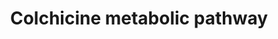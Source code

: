 ---
annotations:
- type: Pathway Ontology
  value: phase I biotransformation pathway via cytochrome P450
authors:
- Mkutmon
- Eweitz
description: P450-mediated biotransformation pathway of colchicine with the CYP3A4,
  while colchicine inhibits the expression of this enzyme.
last-edited: 2021-05-21
organisms:
- Bos taurus
redirect_from:
- /index.php/Pathway:WP3187
- /instance/WP3187
schema-jsonld:
- '@context': https://schema.org/
  '@id': https://wikipathways.github.io/pathways/WP3187.html
  '@type': Dataset
  creator:
    '@type': Organization
    name: WikiPathways
  description: P450-mediated biotransformation pathway of colchicine with the CYP3A4,
    while colchicine inhibits the expression of this enzyme.
  keywords:
  - 3DMC
  - Colchicine
  - CYP3A4
  - 2DMC
  license: CC0
  name: Colchicine metabolic pathway
seo: CreativeWork
title: Colchicine metabolic pathway
wpid: WP3187
---